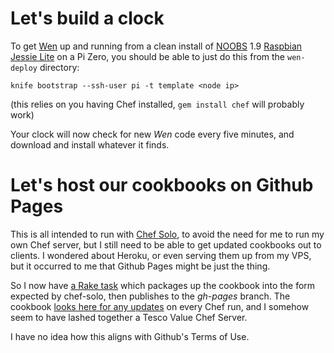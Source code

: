 # Let's build a clock

To get [Wen](http://sam.pikesley.org/projects/wen/) up and running from a clean install of [NOOBS](https://www.raspberrypi.org/downloads/noobs/) 1.9 [Raspbian Jessie Lite](https://www.raspberrypi.org/downloads/raspbian/) on a Pi Zero, you should be able to just do this from the `wen-deploy` directory:

    knife bootstrap --ssh-user pi -t template <node ip>

(this relies on you having Chef installed, `gem install chef` will probably work)

Your clock will now check for new _Wen_ code every five minutes, and download and install whatever it finds.

# Let's host our cookbooks on Github Pages

This is all intended to run with [Chef Solo](https://docs.chef.io/chef_solo.html), to avoid the need for me to run my own Chef server, but I still need to be able to get updated cookbooks out to clients. I wondered about Heroku, or even serving them up from my VPS, but it occurred to me that Github Pages might be just the thing.

So I now have [a Rake task](https://github.com/pikesley/cookbooks/blob/gh-pages/wen-deploy/Rakefile#L8-L19) which packages up the cookbook into the form expected by chef-solo, then publishes to the _gh-pages_ branch. The cookbook [looks here for any updates](https://github.com/pikesley/cookbooks/blob/313193191d45ab7f8eeec2031ac8615ce2972919/wen-deploy/templates/default/solo.rb.erb#L1) on every Chef run, and I somehow seem to have lashed together a Tesco Value Chef Server.

I have no idea how this aligns with Github's Terms of Use.

